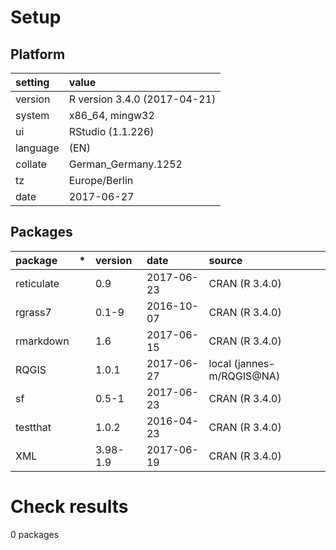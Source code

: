 # Setup

## Platform

|setting  |value                        |
|:--------|:----------------------------|
|version  |R version 3.4.0 (2017-04-21) |
|system   |x86_64, mingw32              |
|ui       |RStudio (1.1.226)            |
|language |(EN)                         |
|collate  |German_Germany.1252          |
|tz       |Europe/Berlin                |
|date     |2017-06-27                   |

## Packages

|package    |*  |version  |date       |source                    |
|:----------|:--|:--------|:----------|:-------------------------|
|reticulate |   |0.9      |2017-06-23 |CRAN (R 3.4.0)            |
|rgrass7    |   |0.1-9    |2016-10-07 |CRAN (R 3.4.0)            |
|rmarkdown  |   |1.6      |2017-06-15 |CRAN (R 3.4.0)            |
|RQGIS      |   |1.0.1    |2017-06-27 |local (jannes-m/RQGIS@NA) |
|sf         |   |0.5-1    |2017-06-23 |CRAN (R 3.4.0)            |
|testthat   |   |1.0.2    |2016-04-23 |CRAN (R 3.4.0)            |
|XML        |   |3.98-1.9 |2017-06-19 |CRAN (R 3.4.0)            |

# Check results

0 packages





